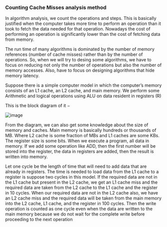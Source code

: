 ### Counting Cache Misses analysis method
In algorithm analysis, we count the operations and steps. This is basically justified when the computer takes more time to perform an operation than it took to fetch the data needed for that operation. Nowadays the cost of performing an operation is significantly lower than the cost of fetching data from memory.

The run time of many algorithms is dominated by the number of memory references (number of cache misses) rather than by the number of operations. So, when we will try to desing some algorithms, we have to focus on reducing not only the number of operations but also the number of memory accesses. Also, have to focus on designing algorithms that hide memory latency.

Suppose there is a simple computer model in which the computer’s memory consists of an L1 cache, an L2 cache, and main memory. We perform some Arithmetic and logical operations using ALU on data resident in registers (R)

This is the block diagram of it −

![image](https://user-images.githubusercontent.com/60586899/117792893-fead6580-b24b-11eb-987c-a0f3a19b37cb.png)


From the diagram, we can also get some knowledge about the size of memory and caches. Main memory is basically hundreds or thousands of MB. Where L2 cache is some fraction of MBs and L1 caches are some KBs. The register size is some bits. When we execute a program, all data in memory. If we add some operation like ADD, then the first number will be stored into the register, the data in registers are added, then the result is written into memory.

Let one cycle be the length of time that will need to add data that are already in registers. The time is needed to load data from the L1 cache to a register is suppose two cycles in this model. If the required data are not in the L1 cache but present in the L2 cache, we get an L1 cache miss and the required data are taken from the L2 cache to the L1 cache and the register in 10 cycles. When our required data are not in the L2 cache also, we have an L2 cache miss and the required data will be taken from the main memory into the L2 cache, L1 cache, and the register in 100 cycles. Then the write operation is counted as one cycle even when the data are written to the main memory because we do not wait for the complete write before proceeding to the next operation
